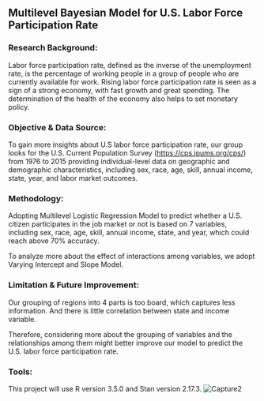 ## Multilevel Bayesian Model for U.S. Labor Force Participation Rate

### Research Background: 
Labor force participation rate, defined as the inverse of the unemployment rate, is the percentage of working people in a group of people who are currently available for work. Rising labor force participation rate is seen as a sign of a strong economy, with fast growth and great spending. The determination of the health of the economy also helps to set monetary policy. 

### Objective & Data Source:
To gain more insights about U.S labor force participation rate, our group looks for the U.S. Current Population Survey (https://cps.ipums.org/cps/) from 1976 to 2015 providing individual-level data on geographic and demographic characteristics, including sex, race, age, skill, annual income, state, year, and labor market outcomes.  

### Methodology: 

Adopting Multilevel Logistic Regression Model to predict whether a U.S. citizen participates in the job market or not is based on 7 variables, including sex, race, age, skill, annual income, state, and year, which could reach above 70% accuracy.  

To analyze more about the effect of interactions among variables, we adopt Varying Intercept and Slope Model.

### Limitation & Future Improvement:
Our grouping of regions into 4 parts is too board, which captures less information. And there is little correlation between state and income variable.  

Therefore, considering more about the grouping of variables and the relationships among them might better improve our model to predict the U.S. labor force participation rate. 
 
### Tools:
This project will use R version 3.5.0 and Stan version 2.17.3. 
![Capture2](https://user-images.githubusercontent.com/34041602/61911487-dd537c00-aef4-11e9-9ed1-7e395a0dbea1.PNG)

